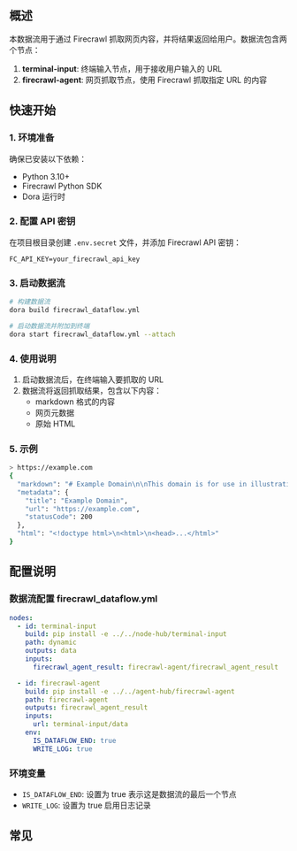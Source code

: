 

## 概述

本数据流用于通过 Firecrawl 抓取网页内容，并将结果返回给用户。数据流包含两个节点：

1. **terminal-input**: 终端输入节点，用于接收用户输入的 URL
2. **firecrawl-agent**: 网页抓取节点，使用 Firecrawl 抓取指定 URL 的内容

## 快速开始

### 1. 环境准备

确保已安装以下依赖：
- Python 3.10+
- Firecrawl Python SDK
- Dora 运行时

### 2. 配置 API 密钥

在项目根目录创建 `.env.secret` 文件，并添加 Firecrawl API 密钥：

```plaintext
FC_API_KEY=your_firecrawl_api_key
```

### 3. 启动数据流

```bash
# 构建数据流
dora build firecrawl_dataflow.yml

# 启动数据流并附加到终端
dora start firecrawl_dataflow.yml --attach
```

### 4. 使用说明

1. 启动数据流后，在终端输入要抓取的 URL
2. 数据流将返回抓取结果，包含以下内容：
   - markdown 格式的内容
   - 网页元数据
   - 原始 HTML

### 5. 示例

```bash
> https://example.com
{
  "markdown": "# Example Domain\n\nThis domain is for use in illustrative examples...",
  "metadata": {
    "title": "Example Domain",
    "url": "https://example.com",
    "statusCode": 200
  },
  "html": "<!doctype html>\n<html>\n<head>...</html>"
}
```

## 配置说明

### 数据流配置 firecrawl_dataflow.yml

```yaml
nodes:
  - id: terminal-input
    build: pip install -e ../../node-hub/terminal-input
    path: dynamic
    outputs: data
    inputs:
      firecrawl_agent_result: firecrawl-agent/firecrawl_agent_result

  - id: firecrawl-agent
    build: pip install -e ../../agent-hub/firecrawl-agent
    path: firecrawl-agent
    outputs: firecrawl_agent_result
    inputs:
      url: terminal-input/data
    env:
      IS_DATAFLOW_END: true
      WRITE_LOG: true
```

### 环境变量

- `IS_DATAFLOW_END`: 设置为 true 表示这是数据流的最后一个节点
- `WRITE_LOG`: 设置为 true 启用日志记录

## 常见

